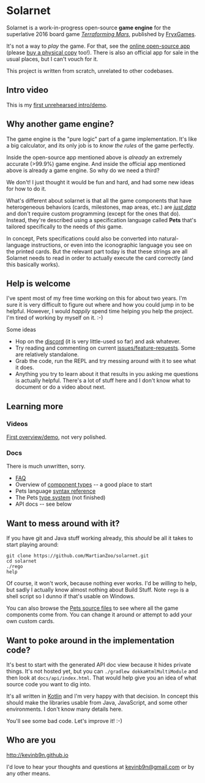 # Solarnet

Solarnet is a work-in-progress open-source **game engine** for the superlative 2016 board game *[Terraforming Mars](https://www.amazon.com/Indie-Boards-Cards-Terraforming-Board/dp/B01GSYA4K2)*, published by [FryxGames](http://fryxgames.se).

It's not a way to *play* the game. For that, see the [online open-source app](http://terraforming-mars.herokuapp.com) (please [buy a physical copy](https://www.amazon.com/Indie-Boards-Cards-Terraforming-Board/dp/B01GSYA4K2) too!). There is also an official app for sale in the usual places, but I can't vouch for it.

This project is written from scratch, unrelated to other codebases.

## Intro video

This is my [first unrehearsed intro/demo](https://www.youtube.com/watch?v=btCLcFLvV2I).

## Why another game engine?

The game engine is the "pure logic" part of a game implementation. It's like a big calculator, and its only job is to *know the rules* of the game perfectly.

Inside the open-source app mentioned above is *already* an extremely accurate (>99.9%) game engine. And inside the official app mentioned above is already a game engine. So why do we need a third?

We don't! I just thought it would be fun and hard, and had some new ideas for how to do it.

What's different about solarnet is that all the game components that have heterogeneous behaviors (cards, milestones, map areas, etc.) are *[just data](/MartianZoo/solarnet/blob/main/canon/src/main/java/dev/martianzoo/tfm/canon/cards.json5)* and don't require custom programming (except for the ones that do). Instead, they're described using a specification language called **Pets** that's tailored specifically to the needs of *this* game.

In concept, Pets specifications could also be converted into natural-language instructions, or even into the iconographic language you see on the printed cards. But the relevant part today is that these strings are all Solarnet needs to read in order to actually execute the card correctly (and this basically works).

## Help is welcome

I've spent most of my free time working on this for about two years. I'm sure it is very difficult to figure out where and how you could jump in to be helpful. However, I would *happily* spend time helping you help the project. I'm tired of working by myself on it. :-)

Some ideas

* Hop on the [discord](https://discord.com/invite/3vpKDktmde) (it is very little-used so far) and ask whatever.
* Try reading and commenting on current [issues/feature-requests](/MartianZoo/solarnet/issues). Some are relatively standalone.
* Grab the code, run the REPL and try messing around with it to see what it does.
* Anything you try to learn about it that results in you asking me questions is actually helpful. There's a lot of stuff here and I don't know what to document or do a video about next.

## Learning more

### Videos

[First overview/demo](https://www.youtube.com/watch?v=btCLcFLvV2I), not very polished.

### Docs

There is much unwritten, sorry.

* [FAQ](faq.md)
* Overview of [component types](docs/component-types.md) -- a good place to start
* Pets language [syntax reference](docs/syntax.md)
* The Pets [type system](docs/type-system.md) (not finished)
* API docs -- see below

## Want to mess around with it?

If you have git and Java stuff working already, this *should* be all it takes to start playing around:

```
git clone https://github.com/MartianZoo/solarnet.git
cd solarnet
./rego
help
```

Of course, it won't work, because nothing ever works. I'd be *willing* to help, but sadly I actually know almost nothing about Build Stuff. Note `rego` is a shell script so I dunno if that's usable on Windows.

You can also browse the [Pets source files](/MartianZoo/solarnet/tree/main/canon/src/main/java/dev/martianzoo/tfm/canon) to see where all the game components come from. You can change it around or attempt to add your own custom cards.

## Want to poke around in the implementation code?

It's best to start with the generated API doc view because it hides private things. It's not hosted yet, but you can `./gradlew dokkaHtmlMultiModule` and then look at `docs/api/index.html`. That would help give you an idea of what source code you want to dig into.

It's all written in [Kotlin](https://kotlinlang.org) and I'm very happy with that decision. In concept this should make the libraries usable from Java, JavaScript, and some other environments. I don't know many details here.

You'll see some bad code. Let's improve it! :-)

## Who are you

http://kevinb9n.github.io

I'd love to hear your thoughts and questions at kevinb9n@gmail.com or by any other means.
